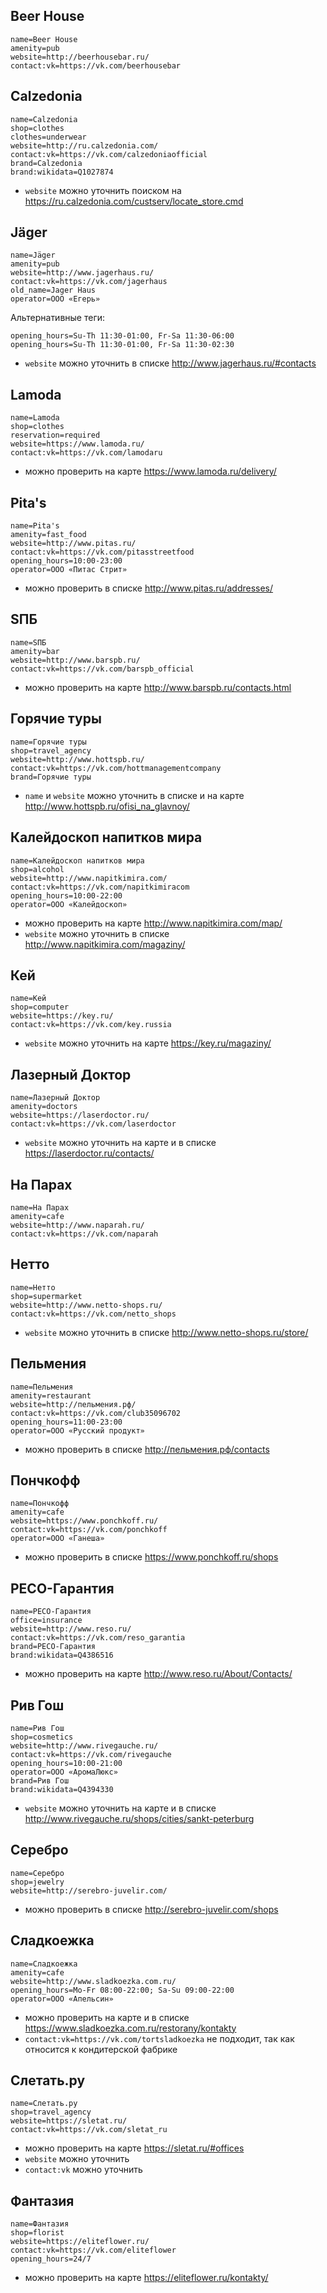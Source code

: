 ## Beer House

	name=Beer House
	amenity=pub
	website=http://beerhousebar.ru/
	contact:vk=https://vk.com/beerhousebar

## Calzedonia

	name=Calzedonia
	shop=clothes
	clothes=underwear
	website=http://ru.calzedonia.com/
	contact:vk=https://vk.com/calzedoniaofficial
	brand=Calzedonia
	brand:wikidata=Q1027874

* `website` можно уточнить поиском на https://ru.calzedonia.com/custserv/locate_store.cmd

## Jäger

	name=Jäger
	amenity=pub
	website=http://www.jagerhaus.ru/
	contact:vk=https://vk.com/jagerhaus
	old_name=Jager Haus
	operator=ООО «Егерь»

Альтернативные теги:

	opening_hours=Su-Th 11:30-01:00, Fr-Sa 11:30-06:00
	opening_hours=Su-Th 11:30-01:00, Fr-Sa 11:30-02:30

* `website` можно уточнить в списке http://www.jagerhaus.ru/#contacts

## Lamoda

	name=Lamoda
	shop=clothes
	reservation=required
	website=https://www.lamoda.ru/
	contact:vk=https://vk.com/lamodaru

* можно проверить на карте https://www.lamoda.ru/delivery/

## Pita's

	name=Pita's
	amenity=fast_food
	website=http://www.pitas.ru/
	contact:vk=https://vk.com/pitasstreetfood
	opening_hours=10:00-23:00
	operator=ООО «Питас Стрит»

* можно проверить в списке http://www.pitas.ru/addresses/

## SПБ

	name=SПБ
	amenity=bar
	website=http://www.barspb.ru/
	contact:vk=https://vk.com/barspb_official

* можно проверить на карте http://www.barspb.ru/contacts.html

## Горячие туры

	name=Горячие туры
	shop=travel_agency
	website=http://www.hottspb.ru/
	contact:vk=https://vk.com/hottmanagementcompany
	brand=Горячие туры

* `name` и `website` можно уточнить в списке и на карте http://www.hottspb.ru/ofisi_na_glavnoy/

## Калейдоскоп напитков мира

	name=Калейдоскоп напитков мира
	shop=alcohol
	website=http://www.napitkimira.com/
	contact:vk=https://vk.com/napitkimiracom
	opening_hours=10:00-22:00
	operator=ООО «Калейдоскоп»

* можно проверить на карте http://www.napitkimira.com/map/
* `website` можно уточнить в списке http://www.napitkimira.com/magaziny/

## Кей

	name=Кей
	shop=computer
	website=https://key.ru/
	contact:vk=https://vk.com/key.russia

* `website` можно уточнить на карте https://key.ru/magaziny/

## Лазерный Доктор

	name=Лазерный Доктор
	amenity=doctors
	website=https://laserdoctor.ru/
	contact:vk=https://vk.com/laserdoctor

* `website` можно уточнить на карте и в списке https://laserdoctor.ru/contacts/

## На Парах

	name=На Парах
	amenity=cafe
	website=http://www.naparah.ru/
	contact:vk=https://vk.com/naparah

## Нетто

	name=Нетто
	shop=supermarket
	website=http://www.netto-shops.ru/
	contact:vk=https://vk.com/netto_shops

* `website` можно уточнить в списке http://www.netto-shops.ru/store/

## Пельмения

	name=Пельмения
	amenity=restaurant
	website=http://пельмения.рф/
	contact:vk=https://vk.com/club35096702
	opening_hours=11:00-23:00
	operator=ООО «Русский продукт»

* можно проверить в списке http://пельмения.рф/contacts

## Пончкофф

	name=Пончкофф
	amenity=cafe
	website=https://www.ponchkoff.ru/
	contact:vk=https://vk.com/ponchkoff
	operator=ООО «Ганеша»

* можно проверить в списке https://www.ponchkoff.ru/shops

## РЕСО-Гарантия

	name=РЕСО-Гарантия
	office=insurance
	website=http://www.reso.ru/
	contact:vk=https://vk.com/reso_garantia
	brand=РЕСО-Гарантия
	brand:wikidata=Q4386516

* можно проверить на карте http://www.reso.ru/About/Contacts/

## Рив Гош

	name=Рив Гош
	shop=cosmetics
	website=http://www.rivegauche.ru/
	contact:vk=https://vk.com/rivegauche
	opening_hours=10:00-21:00
	operator=ООО «АромаЛюкс»
	brand=Рив Гош
	brand:wikidata=Q4394330

* `website` можно уточнить на карте и в списке http://www.rivegauche.ru/shops/cities/sankt-peterburg

## Серебро

	name=Серебро
	shop=jewelry
	website=http://serebro-juvelir.com/

* можно проверить в списке http://serebro-juvelir.com/shops

## Сладкоежка

	name=Сладкоежка
	amenity=cafe
	website=http://www.sladkoezka.com.ru/
	opening_hours=Mo-Fr 08:00-22:00; Sa-Su 09:00-22:00
	operator=ООО «Апельсин»

* можно проверить на карте и в списке https://www.sladkoezka.com.ru/restorany/kontakty
* `contact:vk=https://vk.com/tortsladkoezka` не подходит, так как относится к кондитерской фабрике

## Слетать.ру

	name=Слетать.ру
	shop=travel_agency
	website=https://sletat.ru/
	contact:vk=https://vk.com/sletat_ru

* можно проверить на карте https://sletat.ru/#offices
* `website` можно уточнить
* `contact:vk` можно уточнить

## Фантазия

	name=Фантазия
	shop=florist
	website=https://eliteflower.ru/
	contact:vk=https://vk.com/eliteflower
	opening_hours=24/7

* можно проверить на карте https://eliteflower.ru/kontakty/
